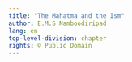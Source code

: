 ```yaml
---
title: "The Mahatma and the Ism"
author: E.M.S Namboodiripad
lang: en
top-level-division: chapter
rights: © Public Domain
---
```


